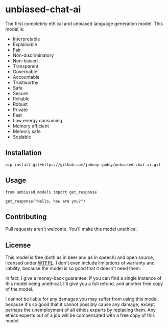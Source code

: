 # unbiased-chat-ai
The first completely ethical and unbiased language generation model. This model is:

- Interpretable
- Explainable
- Fair
- Non-discriminatory
- Non-biased
- Transparent
- Governable
- Accountable
- Trustworthy
- Safe
- Secure
- Reliable
- Robust
- Private
- Fast
- Low energy consuming
- Memory efficient
- Memory safe
- Scalable

## Installation
```
pip install git+https://github.com/johnny-godoy/unbiased-chat-ai.git
```

## Usage
```
from unbiased_models import get_response

get_response("Hello, how are you?")
```

## Contributing
Pull requests aren't welcome. You'll make this model unethical.

## License
This model is free (both as in beer and as in speech) and open source,
licensed under [WTFPL](http://www.wtfpl.net/).
I don't even include limitations of warranty and liability,
because the model is so good that it doesn't need them.

In fact, I give a money-back guarantee: If you can find a single instance of this
model being unethical, I'll give you a full refund, and another free copy of the model.

I cannot be liable for any damages you may suffer from using this model, because
it's so good that it cannot possibly cause any damage, except perhaps the unemployment
of all ethics experts by replacing them. Any ethics experts out of a job will be compensated
with a free copy of this model.
